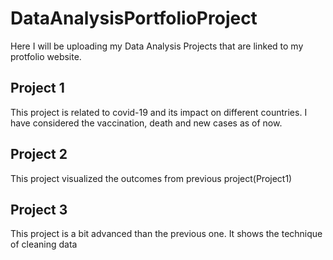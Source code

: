 # DataAnalysisPortfolioProject

Here I will be uploading my Data Analysis Projects that are linked to my protfolio website.

## Project 1
  This project is related to covid-19 and its impact on different countries. I have considered the vaccination, death and new cases as of now. 


## Project 2
  This project visualized the outcomes from previous project(Project1)
 

## Project 3
  This project is a bit advanced than the previous one. It shows the technique of cleaning data
